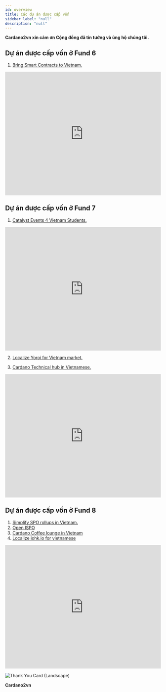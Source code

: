 ```yaml
---
id: overview
title: Các dự án được cấp vốn
sidebar_label: "null"
description: "null"
--- 
```

**Cardano2vn xin cảm ơn Cộng đồng đã tin tưởng và ủng hộ chúng tôi.**

## Dự án được cấp vốn ở Fund 6

1. [Bring Smart Contracts to Vietnam.](https://cardano.ideascale.com/c/idea/367834)


<iframe width="100%" height="400" src="https://www.youtube.com/embed//pfxZPxSGeSs" title="Report Catalyst Events 4 Vietnam Students - Func7 - Catalyst" frameborder="0" allow="accelerometer; autoplay; clipboard-write; encrypted-media; gyroscope; picture-in-picture" allowfullscreen></iframe>

## Dự án được cấp vốn ở Fund 7

1. [Catalyst Events 4 Vietnam Students.](https://cardano.ideascale.com/a/dtd/Catalyst-Events-4-Vietnam-Students/382615-48088)

<iframe width="100%" height="400" src="https://www.youtube.com/embed/6hbiL0ZHSzI" title="Report Catalyst Events 4 Vietnam Students - Func7 - Catalyst" frameborder="0" allow="accelerometer; autoplay; clipboard-write; encrypted-media; gyroscope; picture-in-picture" allowfullscreen></iframe>

2. [Localize Yoroi for Vietnam market.](https://cardano.ideascale.com/a/dtd/Localize-Yoroi-for-Vietnam-market/382591-48088)


3. [Cardano Technical hub in Vietnamese.](https://cardano.ideascale.com/a/dtd/Cardano-Technical-hub-in-Vietnamese/382651-48088)

<iframe width="100%" height="400" src="https://www.youtube.com/embed/rLYlY28dzXA" title="Report Catalyst Events 4 Vietnam Students - Func7 - Catalyst" frameborder="0" allow="accelerometer; autoplay; clipboard-write; encrypted-media; gyroscope; picture-in-picture" allowfullscreen></iframe>

## Dự án được cấp vốn ở Fund 8
1. [Simplify SPO rollups in Vietnam.](https://cardano.ideascale.com/c/idea/399806)
2. [Open ISPO](https://cardano.ideascale.com/c/idea/403106)
3. [Cardano Coffee lounge in Vietnam](https://cardano.ideascale.com/c/idea/398359)
4. [Localize iohk.io for vietnamese](https://cardano.ideascale.com/c/idea/401887)

<iframe width="100%" height="400" src="https://www.youtube.com/embed/kHaVzvJauR0" title="Report Catalyst Events 4 Vietnam Students - Func7 - Catalyst" frameborder="0" allow="accelerometer; autoplay; clipboard-write; encrypted-media; gyroscope; picture-in-picture" allowfullscreen></iframe>





![Thank You Card (Landscape)](https://user-images.githubusercontent.com/34856010/163514635-a8fbf5f9-7bf3-4810-81d8-21c66658ea72.png)

**Cardano2vn**
